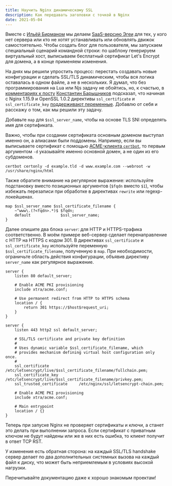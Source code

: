 ```yaml
---
title: Научить Nginx динамическому SSL
description: Как передавать заголовки с точкой в Nginx
date: 2021-05-04
---
```


Вместе с [Ильёй Бирманом](https://ilyabirman.ru) мы делаем [SaaS-версию Эгеи](https://blogengine.ru/hosted/) для тех, у кого нет сервера или кто не хотят устанавливать или обновлять движок самостоятельно. Чтобы создать блог для пользователя, мы запускаем специальный сценарий командной строки: по шаблону генерируем виртуальный хост, выписываем бесплатный сертификат Let's Encrypt для домена, а в конце применяем изменения.

На днях мы решили упростить процесс: перестать создавать новые конфигурации и сделать SSL/TLS динамическим, чтобы вся логика оставалась в одном файле, а не в нескольких. Я думал, что без программирования на Lua или Njs задачу не обойтись, но, к счастью, в [комментариях к посту](https://ilyabirman.ru/meanwhile/all/nginx-multiuser-ssl/) [Константин Барышников](https://github.com/kbaryshnikov) подсказал, что начиная с Nginx 1.15.9 и OpenSSL 1.0.2 директивы `ssl_certificate` и `ssl_certificate_key` [поддерживают переменные](https://nginx.org/ru/docs/http/ngx_http_ssl_module.html#ssl_certificate). Добавлю от себя и расскажу о том, как мы решили эту задачу.

Добавьте `map` для `$ssl_server_name`, чтобы на основе TLS SNI определять имя для сертификата. 

Важно, чтобы при создании сертификата основным доменом выступал именно он, а алиасами были поддомены. Например, если вы выписываете сертификат с помощью [ACME-клиента `certbot`](https://certbot.eff.org), то первым аргументом `-d` указывайте именно основной домен, а не один из его субдоменов.

```
certbot certonly -d example.tld -d www.example.com --webroot -w /usr/share/nginx/html
```

Также обратите внимание на регулярное выражение: используйте подстановку вместо позиционных аргументов (`$fqdn` вместо `$1`), чтобы избежать перезаписи при обработке в директивах `rewrite` или regexp-локейшенах.

```
map $ssl_server_name $ssl_certificate_filename {
    ~^www\.(?<fqdn>.*)$ $fqdn;
    default             $ssl_server_name;
}
```

Далее опишите два блока `server`: для HTTP и HTTPS-трафика соответственно. В моём примере веб-сервер сделает перенаправление с HTTP на HTTPS с кодом 301. В директивах `ssl_certificate` и `ssl_certificate_key` используйте переменную `$ssl_certificate_filename`, полученную в `map`. При необходимости, ограничьте область действия конфигурации, объявив директиву `server_name` как регулярное выражение.

```
server {
    listen 80 default_server;

    # Enable ACME PKI provisioning
    include xtra/acme.conf;

    # Use permanent redirect from HTTP to HTTPS schema
    location / {
        return 301 https://$host$request_uri;
    }
}

server {
    listen 443 http2 ssl default_server;

    # SSL/TLS certificate and private key definition
    #
    # Uses dynamic variable $ssl_certificate_filename, which 
    # provides mechanism defining virtual host configuration only once.
    #
    ssl_certificate             /etc/letsencrypt/live/$ssl_certificate_filename/fullchain.pem;
    ssl_certificate_key         /etc/letsencrypt/live/$ssl_certificate_filename/privkey.pem;
    ssl_trusted_certificate     /etc/nginx/ssl/letsencrypt-chain.pem;

    # Enable ACME PKI provisioning
    include xtra/acme.conf;

    # Main entrypoint
    location / {}
}
```

Теперь при запуске Nginx не проверяет сертификаты и ключи, а станет это делать при выполнении запроса. Если сертификат с приватным ключом не будут найдены или же в них есть ошибка, то клиент получит в ответ TCP RST.

У изменения есть обратная сторона: на каждый SSL/TLS handshake сервер делает по два дополнительных системных вызова на каждый файл к диску, что может быть неприемлемым в условиях высокой нагрузки.

Перечитывайте документацию даже к хорошо знакомым проектам!